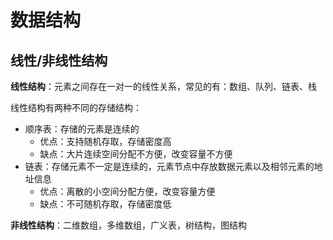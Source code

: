 # 数据结构

## 线性/非线性结构

**线性结构**：元素之间存在一对一的线性关系，常见的有：数组、队列、链表、栈

线性结构有两种不同的存储结构：

- 顺序表：存储的元素是连续的
  - 优点：支持随机存取，存储密度高
  - 缺点：大片连续空间分配不方便，改变容量不方便
- 链表：存储元素不一定是连续的，元素节点中存放数据元素以及相邻元素的地址信息
  - 优点：离散的小空间分配方便，改变容量方便
  - 缺点：不可随机存取，存储密度低

**非线性结构**：二维数组，多维数组，广义表，树结构，图结构
